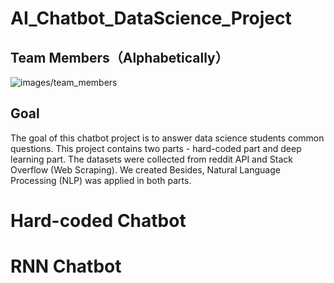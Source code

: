 # AI_Chatbot_DataScience_Project
## Team Members（Alphabetically）
![images/team_members](images/team_members)

## Goal
The goal of this chatbot project is to answer data science students common questions. This project contains two parts -  hard-coded part and deep learning part.
The datasets were collected from reddit API and Stack Overflow (Web Scraping). We created Besides, Natural Language Processing (NLP) was applied in both parts. 
# Hard-coded Chatbot


# RNN Chatbot


